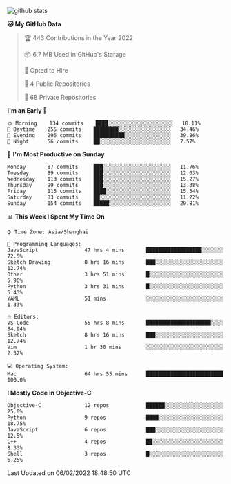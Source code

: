 
![github stats](https://github-readme-stats.vercel.app/api?username=ChesterYue&show_icons=true&count_private=true)

<!-- ![wakatime](https://github-readme-stats.vercel.app/api/wakatime?username=ChesterYue&layout=compact) -->

<!-- ![wakatime](https://github-readme-stats.vercel.app/api/top-langs/?username=ChesterYue&layout=compact) -->

<!--START_SECTION:waka-->
**🐱 My GitHub Data** 

> 🏆 443 Contributions in the Year 2022
 > 
> 📦 6.7 MB Used in GitHub's Storage 
 > 
> 💼 Opted to Hire
 > 
> 📜 4 Public Repositories 
 > 
> 🔑 68 Private Repositories  
 > 
**I'm an Early 🐤** 

```text
🌞 Morning    134 commits    ████░░░░░░░░░░░░░░░░░░░░░   18.11% 
🌆 Daytime    255 commits    ████████░░░░░░░░░░░░░░░░░   34.46% 
🌃 Evening    295 commits    ██████████░░░░░░░░░░░░░░░   39.86% 
🌙 Night      56 commits     ██░░░░░░░░░░░░░░░░░░░░░░░   7.57%

```
📅 **I'm Most Productive on Sunday** 

```text
Monday       87 commits     ███░░░░░░░░░░░░░░░░░░░░░░   11.76% 
Tuesday      89 commits     ███░░░░░░░░░░░░░░░░░░░░░░   12.03% 
Wednesday    113 commits    ███░░░░░░░░░░░░░░░░░░░░░░   15.27% 
Thursday     99 commits     ███░░░░░░░░░░░░░░░░░░░░░░   13.38% 
Friday       115 commits    ████░░░░░░░░░░░░░░░░░░░░░   15.54% 
Saturday     83 commits     ██░░░░░░░░░░░░░░░░░░░░░░░   11.22% 
Sunday       154 commits    █████░░░░░░░░░░░░░░░░░░░░   20.81%

```


📊 **This Week I Spent My Time On** 

```text
⌚︎ Time Zone: Asia/Shanghai

💬 Programming Languages: 
JavaScript               47 hrs 4 mins       ██████████████████░░░░░░░   72.5% 
Sketch Drawing           8 hrs 16 mins       ███░░░░░░░░░░░░░░░░░░░░░░   12.74% 
Other                    3 hrs 51 mins       █░░░░░░░░░░░░░░░░░░░░░░░░   5.96% 
Python                   3 hrs 31 mins       █░░░░░░░░░░░░░░░░░░░░░░░░   5.43% 
YAML                     51 mins             ░░░░░░░░░░░░░░░░░░░░░░░░░   1.33%

🔥 Editors: 
VS Code                  55 hrs 8 mins       █████████████████████░░░░   84.94% 
Sketch                   8 hrs 16 mins       ███░░░░░░░░░░░░░░░░░░░░░░   12.74% 
Vim                      1 hr 30 mins        ░░░░░░░░░░░░░░░░░░░░░░░░░   2.32%

💻 Operating System: 
Mac                      64 hrs 55 mins      █████████████████████████   100.0%

```

**I Mostly Code in Objective-C** 

```text
Objective-C              12 repos            ██████░░░░░░░░░░░░░░░░░░░   25.0% 
Python                   9 repos             ████░░░░░░░░░░░░░░░░░░░░░   18.75% 
JavaScript               6 repos             ███░░░░░░░░░░░░░░░░░░░░░░   12.5% 
C++                      4 repos             ██░░░░░░░░░░░░░░░░░░░░░░░   8.33% 
Shell                    3 repos             █░░░░░░░░░░░░░░░░░░░░░░░░   6.25%

```



 Last Updated on 06/02/2022 18:48:50 UTC
<!--END_SECTION:waka-->
